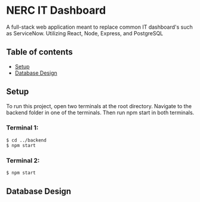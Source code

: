 # NERC IT Dashboard
A full-stack web application meant to replace common IT dashboard's such as ServiceNow.
Utilizing React, Node, Express, and PostgreSQL


## Table of contents
* [Setup](#setup)
* [Database Design](#database-design)
	
	
## Setup
To run this project, open two terminals at the root directory.
Navigate to the backend folder in one of the terminals.
Then run npm start in both terminals.

### Terminal 1:
```
$ cd ../backend
$ npm start
```

### Terminal 2:
```
$ npm start
```


## Database Design
